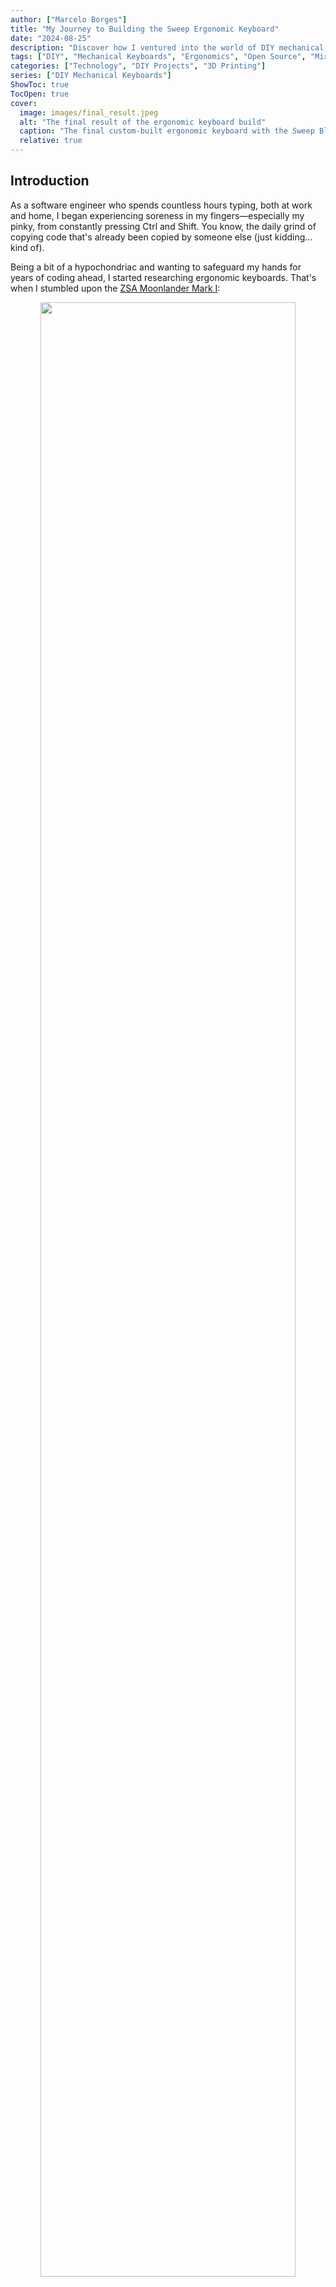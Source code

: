 ```yaml
---
author: ["Marcelo Borges"]
title: "My Journey to Building the Sweep Ergonomic Keyboard"
date: "2024-08-25"
description: "Discover how I ventured into the world of DIY mechanical keyboards to create a custom ergonomic keyboard tailored to my needs."
tags: ["DIY", "Mechanical Keyboards", "Ergonomics", "Open Source", "Miryoku", "ZMK", "3D Printing"]
categories: ["Technology", "DIY Projects", "3D Printing"]
series: ["DIY Mechanical Keyboards"]
ShowToc: true
TocOpen: true
cover:
  image: images/final_result.jpeg
  alt: "The final result of the ergonomic keyboard build"
  caption: "The final custom-built ergonomic keyboard with the Sweep Bling MX design."
  relative: true
---
```


## Introduction

As a software engineer who spends countless hours typing, both at work and home, I began experiencing soreness in my fingers—especially my pinky, from constantly pressing Ctrl and Shift. You know, the daily grind of copying code that's already been copied by someone else (just kidding… kind of). 

Being a bit of a hypochondriac and wanting to safeguard my hands for years of coding ahead, I started researching ergonomic keyboards. That's when I stumbled upon the [ZSA Moonlander Mark I](https://www.zsa.io/moonlander):

<p align="center">
  <img width="90%" src="images/moonlander_hero_white.webp">
</p>

This keyboard is something else! It's an ortholinear split keyboard, meaning it's split into two halves that can be angled to match the natural position of your wrists and arms. This design reduces strain and promotes healthier typing posture. Say goodbye to wrist pain, carpal tunnel syndrome, and repetitive strain injuries (RSIs)!

## Staggered vs. Ortholinear Keyboards

Before diving deeper, let's clarify some terms. "Staggered" refers to the traditional key arrangement we're all familiar with—vertically aligned keys in each column, but horizontally staggered rows. This layout dates back to typewriters, where staggered rows prevented the key arms from jamming when multiple keys were pressed simultaneously.

On the other hand, an "ortholinear" keyboard has keys aligned both vertically and horizontally, creating a perfect grid pattern. This layout, sometimes called a "matrix" layout, offers a more ergonomic typing experience, especially for those prone to strain from traditional keyboards.

<p align="center">
  <img width="90%" src="images/staggered_vs_ortholinear.jpeg">
</p>

_Image Credit: @HoffmanMyster_

If you're interested in learning more about keyboard layouts, I recommend [this YouTube video](https://youtu.be/188fipF-i5I?si=3mTObSbMrnhZTDnX).

Despite my excitement about the [ZSA Moonlander Mark I](https://www.zsa.io/moonlander), its price was a major deterrent—especially for something I wasn't sure I'd get used to. That's when I discovered the DIY mechanical keyboard community, where hardware and software are open-source, offering endless possibilities.

## My Exploration of DIY Mechanical Keyboards

I began with the [Lily58 Pro](https://github.com/kata0510/Lily58):

<p align="center">
  <img width="90%" src="images/lily58_pro_keyboard.png">
</p>

This 6×4+4 keys column-staggered split keyboard was a promising start. However, I soon learned about the power of customizable layers in keyboard layouts. Layers allow keys to perform different functions depending on the context, similar to how we use Shift or Alt keys. Intrigued by the potential to simplify my setup, I decided to explore smaller and more customizable options.

That's when I found the [Corne Keyboard](https://github.com/foostan/crkbd):

<p align="center">
  <img width="90%" src="images/corne_keyboard.png">
</p>

The [Corne Keyboard](https://github.com/foostan/crkbd) is a split keyboard with 3x6 column-staggered keys and 3 thumb keys. In its latest iteration, you can even break the outer column, making it a 3x5 layout. But as I delved deeper into the rabbit hole of DIY keyboards, I discovered even more compact designs.

Enter the [Ferris Keyboard](https://github.com/pierrechevalier83/ferris):

<p align="center">
  <img width="90%" src="https://camo.githubusercontent.com/d51d67d935c7175d060097b88358c16a6a7458fc1786be35b794b8915bc24b9f/68747470733a2f2f692e696d6775722e636f6d2f54436a6b7175522e6a7067">
</p>

Named after the Rustlang mascot, Ferris, this keyboard instantly won my heart. However, one drawback was that the microcontroller was soldered in, limiting customization. Fortunately, [David Barr](https://github.com/davidphilipbarr) built upon Ferris to create [Sweep](https://github.com/davidphilipbarr/Sweep):

<p align="center">
  <img width="90%" src="images/sweep_keyboard.png">
</p>

The [Sweep](https://github.com/davidphilipbarr/Sweep) is a version of the Ferris that uses a daughterboard like a Promicro, Elite-C, Bit-C, or Nice!Nano instead of onboard components. There are even more alternatives, such as the [Urchin](https://github.com/duckyb/urchin) and [Swoop](https://github.com/jimmerricks/swoop), which add features like displays, encoders, and LEDs. I ultimately chose the [Sweep Bling MX](https://github.com/davidphilipbarr/Sweep) for its simplicity and flexibility, allowing for both wired and wireless use.

## The Build Process: Hardware

I started by ordering the PCBs from JLCPCB using the files provided [here](https://github.com/davidphilipbarr/Sweep/tree/main/Sweep%20Bling%20MX). Next, I sourced all the components from AliExpress as listed in the [repository](https://github.com/davidphilipbarr/Sweep).

Once everything arrived:

<p align="center">
  <img width="90%" src="images/components.jpeg">
</p>

I began assembling the keyboard. Soldering was the next step:

<p align="center">
  <img width="70%" src="images/soldering.jpeg">
</p>

I quickly realized that the header I used was too small, so I replaced it. I also built two keyboards—one with the MCU components facing down, and the other facing up, depending on how you solder the jumpers on the board. Always read the instructions carefully!

<p align="center">
  <img width="100%" src="images/soldering_results.png">
</p>

### The Case

For the case, I used [Sweep Bling MX Sleeve Hard Case](https://www.printables.com/model/337694-sweep-bling-mx-sleeve-hard-case) and made the following modifications:

- **PCB Snap-In Feature**: Redesigned the interior to securely snap the PCB into place, ensuring a snug fit without the need for additional adhesives or screws.
- **Enhanced Power Button Space**: Enlarged the power button area to allow for easier access and a more comfortable user experience.

These enhancements improve the overall functionality and ease of use while maintaining the sleek design of the original model. You can see the end result [here](https://makerworld.com/en/models/605296#profileId-528057).

<p align="center">
  <img width="60%" src="images/sleeve.jpeg">
</p>

## The Build Process: Software

Flashing the firmware was more challenging than expected, mainly due to write protection on the SuperMini boards. I documented my solution in [this blog post](https://jmarcelomb.github.io/blog/posts/1/) to save you the time I spent troubleshooting.

For firmware, you can choose between [QMK](https://qmk.fm/) and [ZMK](https://zmk.dev/). QMK is great for wired keyboards with deep customization, while ZMK is optimized for wireless keyboards and power efficiency. Since I wanted a wireless build, I went with [ZMK](https://zmk.dev/).

I chose the [Miryoku](https://github.com/manna-harbour/miryoku/) layout, which is ergonomic, minimal, orthogonal, and universal. I forked the [Miryoku ZMK](https://github.com/manna-harbour/miryoku_zmk), added a [build-sweep-nice_nano_v2.yml](https://github.com/jmarcelomb/miryoku_zmk/blob/master/.github/workflows/build-sweep-nice_nano_v2.yml) file, and created a [custom_config.h](https://github.com/jmarcelomb/miryoku_zmk/blob/master/miryoku/custom_config.h). To enable custom combos, I added [custom_combos.dtsi](https://github.com/jmarcelomb/miryoku_zmk/blob/master/miryoku/custom_combos.dtsi). The end result is the following layout:

<p align="center">
  <img width="90%" src="https://github.com/jmarcelomb/miryoku_zmk/raw/master/docs/quickstart/images/sweep_us_layout.svg">
</p>

Portuguese Layout:

<p align="center">
  <img width="90%" src="https://github.com/jmarcelomb/miryoku_zmk/raw/master/docs/quickstart/images/sweep_pt_layout.svg">
</p>

You can find a detailed explanation of how everything works [here](https://github.com/manna-harbour/miryoku/tree/master/docs/reference).

Since I was already adapting to new keyboard layouts, I explored alternatives to QWERTY, such as Dvorak and Colemak. I ultimately chose Colemak DH because it minimizes finger movement, keeping most frequently used keys on the home row.

<p align="center">
  <img width="60%" src="images/dvorak_vs_colemak_dh.webp">
</p>

The heatmap above illustrates how the Colemak layout concentrates the most common keys under your fingertips, significantly reducing strain. Compared to Dvorak and QWERTY, Colemak offers a more efficient typing experience.

## The Final Result

In the end, I built two keyboards:

<p align="center">
  <img width="100%" src="images/final_result.jpeg">
</p>

<p align="center">
  <img width="100%" src="images/final_result2.jpeg">
</p>

Right now, I'm daily carrying the first one and using it for work and personal tasks. It was very hard in the beginning. I went from writing over 100 words per minute to what felt like 2. I got fatigued from writing because I needed to think about where the keys were and had to look. I started using the mouse in the middle to avoid shoulder overloading and had a normal keyboard in front of the display that I used when I wanted to write fast.

I want to go without the labels on the keys eventually, but first, I need to train my muscle memory. Getting the hang of layers was fast. The problem is the new layout that I have chosen. However, I can see that I decreased my finger movements significantly, and having Shift, Ctrl, Alt, and Super in the home row is very nice.

After three weeks, I'm now writing 30 words per minute and only using this keyboard. Last week, I started putting the normal keyboard away so I don't have the instinct to use it. I don't feel as tired as I did in the beginning, and I'm starting to develop muscle memory for this keyboard, though I do make some typos due to QWERTY muscle memory. When I use a QWERTY keyboard, the 20 years of using a keyboard kick in, and it still feels natural.

The Sweep Bling MX turned out to be a fun, affordable, and educational project. Not only did I end up with a keyboard tailored to my ergonomic needs, but I also learned a lot about mechanical keyboards, electronics, and firmware.

If you're considering a DIY keyboard build, I highly recommend diving into the world of open-source keyboards. The community is incredibly supportive, and the possibilities are endless!

## Conclusion

In this journey, I learned that ergonomic keyboards are not just for enthusiasts—they can make a significant difference in your typing comfort and long-term health. If you're someone who spends a lot of time at the keyboard, it's worth exploring the world of ergonomic and custom keyboards. Your hands will thank you!

Feel free to ask anything, see you in the next post!
**jmmb**
